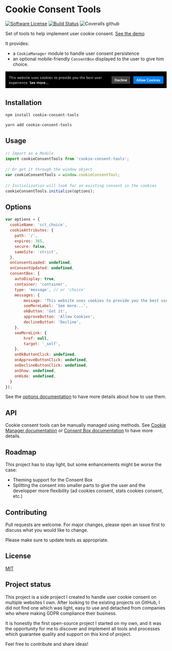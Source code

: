 # Cookie Consent Tools

[![Software License](https://img.shields.io/badge/license-MIT-brightgreen.svg?style=flat-square)](LICENSE.md)
[![Build Status](https://img.shields.io/travis/com/Wharenn/cookie-consent-tools/master.svg?style=flat-square)](https://travis-ci.com/Wharenn/cookie-consent-tools)
![Coveralls github](https://img.shields.io/coveralls/github/Wharenn/cookie-consent-tools)

Set of tools to help implement user cookie consent. [See the demo](https://wharenn.github.io/cookie-consent-tools/docs/demo/index.html)

It provides:
* a `CookieManager` module to handle user consent persistence
* an optional mobile-friendly `ConsentBox` displayed to the user to give him choice. 

![Consent Box choice](./docs/images/consent-box.png)

## Installation

```bash
npm install cookie-consent-tools
```
```bash
yarn add cookie-consent-tools
```

## Usage

```javascript
// Import as a Module
import cookieConsentTools from 'cookie-consent-tools';

// Or get it through the window object
var cookieConsentTools = window.cookieConsentTool;

// Initialization will look for an existing consent in the cookies
cookieConsentTools.initialize(options);
```

## Options

```javascript
var options = {
  cookieName: 'cct_choice',
  cookieAttributes: {
    path: '/',
    expires: 365,
    secure: false,
    sameSite: 'strict',
  },
  onConsentLoaded: undefined,
  onConsentUpdated: undefined,
  consentBox: {
    autoDisplay: true,
    container: 'container',
    type: 'message', // or 'choice'
    messages: {
        message: 'This website uses cookies to provide you the best user experience.',
        seeMoreLabel: 'See more...',
        okButton: 'Got it',
        approveButton: 'Allow Cookies',
        declineButton: 'Decline',
    },
    seeMoreLink: {
        href: null,
        target: '_self',
    },
    onOkButtonClick: undefined,
    onApproveButtonClick: undefined,
    onDeclineButtonClick: undefined,
    onShow: undefined,
    onHide: undefined,
  }
});
```

See the [options documentation](./docs/options.md) to have more details about how to use them.

## API

Cookie consent tools can be manually managed using methods. See [Cookie Manager documentation](./docs/cookie-manager.md) or [Consent Box documentation](./docs/consent-box.md) to have more details.

## Roadmap
This project has to stay light, but some enhancements might be worse the case:

* Theming support for the Consent Box
* Splitting the consent into smaller parts to give the user and the developper more flexibility (ad cookies consent, stats cookies consent, etc.)

## Contributing
Pull requests are welcome. For major changes, please open an issue first to discuss what you would like to change.

Please make sure to update tests as appropriate.

## License
[MIT](./LICENSE.md)

## Project status

This project is a side project I created to handle user cookie consent on multiple websites I own. After looking to the existing projects on GitHub, I did not find one which was light, easy to use and detached from companies who where making GDPR compliance their business.

It is honestly the first open-source project I started on my own, and it was the opportunity for me to discover and implement all tools and processes which guarantee quality and support on this kind of project. 

Feel free to contribute and share ideas!
